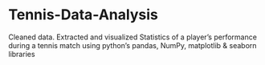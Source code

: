 # Tennis-Data-Analysis
Cleaned data. Extracted and visualized Statistics of a player’s performance during a tennis match using python’s pandas, NumPy, matplotlib &amp; seaborn libraries
